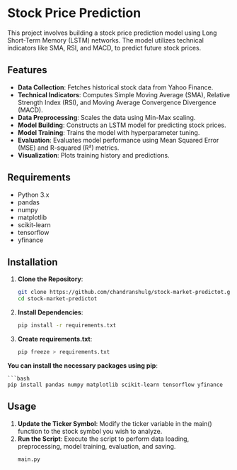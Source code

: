 # Stock Price Prediction 

This project involves building a stock price prediction model using Long Short-Term Memory (LSTM) networks. The model utilizes technical indicators like SMA, RSI, and MACD, to predict future stock prices.

## Features

- **Data Collection**: Fetches historical stock data from Yahoo Finance.
- **Technical Indicators**: Computes Simple Moving Average (SMA), Relative Strength Index (RSI), and Moving Average Convergence Divergence (MACD).
- **Data Preprocessing**: Scales the data using Min-Max scaling.
- **Model Building**: Constructs an LSTM model for predicting stock prices.
- **Model Training**: Trains the model with hyperparameter tuning.
- **Evaluation**: Evaluates model performance using Mean Squared Error (MSE) and R-squared (R²) metrics.
- **Visualization**: Plots training history and predictions.

## Requirements

- Python 3.x
- pandas
- numpy
- matplotlib
- scikit-learn
- tensorflow
- yfinance

## Installation

1. **Clone the Repository**:

     ```bash
    git clone https://github.com/chandranshulg/stock-market-predictot.git
    cd stock-market-predictot

2. **Install Dependencies**:

   ```bash
   pip install -r requirements.txt
   
3. **Create requirements.txt**:

   ```bash
   pip freeze > requirements.txt

**You can install the necessary packages using pip**:

    ```bash
    pip install pandas numpy matplotlib scikit-learn tensorflow yfinance


## Usage

1. **Update the Ticker Symbol**: Modify the ticker variable in the main() function to the stock symbol you wish to analyze.
2. **Run the Script**: Execute the script to perform data loading, preprocessing, model training, evaluation, and saving.  
   ```bash
   main.py
